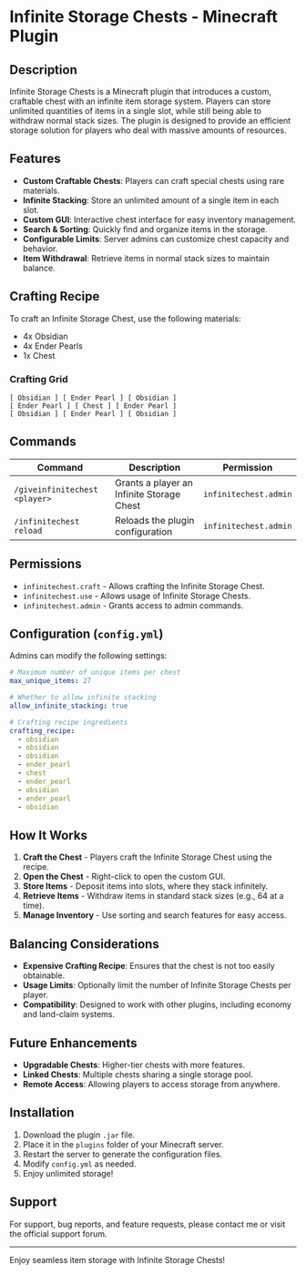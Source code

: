# Infinite Storage Chests - Minecraft Plugin

## Description
Infinite Storage Chests is a Minecraft plugin that introduces a custom, craftable chest with an infinite item storage system. Players can store unlimited quantities of items in a single slot, while still being able to withdraw normal stack sizes. The plugin is designed to provide an efficient storage solution for players who deal with massive amounts of resources.

## Features
- **Custom Craftable Chests**: Players can craft special chests using rare materials.
- **Infinite Stacking**: Store an unlimited amount of a single item in each slot.
- **Custom GUI**: Interactive chest interface for easy inventory management.
- **Search & Sorting**: Quickly find and organize items in the storage.
- **Configurable Limits**: Server admins can customize chest capacity and behavior.
- **Item Withdrawal**: Retrieve items in normal stack sizes to maintain balance.

## Crafting Recipe
To craft an Infinite Storage Chest, use the following materials:
- 4x Obsidian
- 4x Ender Pearls
- 1x Chest

### Crafting Grid
```
[ Obsidian ] [ Ender Pearl ] [ Obsidian ]
[ Ender Pearl ] [ Chest ] [ Ender Pearl ]
[ Obsidian ] [ Ender Pearl ] [ Obsidian ]
```

## Commands
| Command | Description | Permission |
|---------|-------------|-------------|
| `/giveinfinitechest <player>` | Grants a player an Infinite Storage Chest | `infinitechest.admin` |
| `/infinitechest reload` | Reloads the plugin configuration | `infinitechest.admin` |

## Permissions
- `infinitechest.craft` - Allows crafting the Infinite Storage Chest.
- `infinitechest.use` - Allows usage of Infinite Storage Chests.
- `infinitechest.admin` - Grants access to admin commands.

## Configuration (`config.yml`)
Admins can modify the following settings:
```yaml
# Maximum number of unique items per chest
max_unique_items: 27

# Whether to allow infinite stacking
allow_infinite_stacking: true

# Crafting recipe ingredients
crafting_recipe:
  - obsidian
  - obsidian
  - obsidian
  - ender_pearl
  - chest
  - ender_pearl
  - obsidian
  - ender_pearl
  - obsidian
```

## How It Works
1. **Craft the Chest** - Players craft the Infinite Storage Chest using the recipe.
2. **Open the Chest** - Right-click to open the custom GUI.
3. **Store Items** - Deposit items into slots, where they stack infinitely.
4. **Retrieve Items** - Withdraw items in standard stack sizes (e.g., 64 at a time).
5. **Manage Inventory** - Use sorting and search features for easy access.

## Balancing Considerations
- **Expensive Crafting Recipe**: Ensures that the chest is not too easily obtainable.
- **Usage Limits**: Optionally limit the number of Infinite Storage Chests per player.
- **Compatibility**: Designed to work with other plugins, including economy and land-claim systems.

## Future Enhancements
- **Upgradable Chests**: Higher-tier chests with more features.
- **Linked Chests**: Multiple chests sharing a single storage pool.
- **Remote Access**: Allowing players to access storage from anywhere.

## Installation
1. Download the plugin `.jar` file.
2. Place it in the `plugins` folder of your Minecraft server.
3. Restart the server to generate the configuration files.
4. Modify `config.yml` as needed.
5. Enjoy unlimited storage!

## Support
For support, bug reports, and feature requests, please contact me or visit the official support forum.

---
Enjoy seamless item storage with Infinite Storage Chests!

